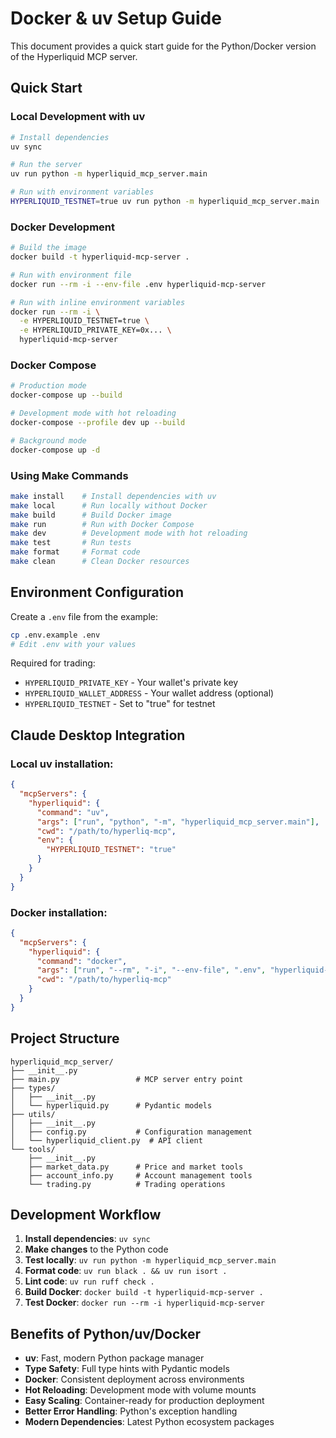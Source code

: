 # Docker & uv Setup Guide

This document provides a quick start guide for the Python/Docker version of the Hyperliquid MCP server.

## Quick Start

### Local Development with uv
```bash
# Install dependencies
uv sync

# Run the server
uv run python -m hyperliquid_mcp_server.main

# Run with environment variables
HYPERLIQUID_TESTNET=true uv run python -m hyperliquid_mcp_server.main
```

### Docker Development
```bash
# Build the image
docker build -t hyperliquid-mcp-server .

# Run with environment file
docker run --rm -i --env-file .env hyperliquid-mcp-server

# Run with inline environment variables
docker run --rm -i \
  -e HYPERLIQUID_TESTNET=true \
  -e HYPERLIQUID_PRIVATE_KEY=0x... \
  hyperliquid-mcp-server
```

### Docker Compose
```bash
# Production mode
docker-compose up --build

# Development mode with hot reloading
docker-compose --profile dev up --build

# Background mode
docker-compose up -d
```

### Using Make Commands
```bash
make install    # Install dependencies with uv
make local      # Run locally without Docker
make build      # Build Docker image
make run        # Run with Docker Compose
make dev        # Development mode with hot reloading
make test       # Run tests
make format     # Format code
make clean      # Clean Docker resources
```

## Environment Configuration

Create a `.env` file from the example:
```bash
cp .env.example .env
# Edit .env with your values
```

Required for trading:
- `HYPERLIQUID_PRIVATE_KEY` - Your wallet's private key
- `HYPERLIQUID_WALLET_ADDRESS` - Your wallet address (optional)
- `HYPERLIQUID_TESTNET` - Set to "true" for testnet

## Claude Desktop Integration

### Local uv installation:
```json
{
  "mcpServers": {
    "hyperliquid": {
      "command": "uv",
      "args": ["run", "python", "-m", "hyperliquid_mcp_server.main"],
      "cwd": "/path/to/hyperliq-mcp",
      "env": {
        "HYPERLIQUID_TESTNET": "true"
      }
    }
  }
}
```

### Docker installation:
```json
{
  "mcpServers": {
    "hyperliquid": {
      "command": "docker",
      "args": ["run", "--rm", "-i", "--env-file", ".env", "hyperliquid-mcp-server:latest"],
      "cwd": "/path/to/hyperliq-mcp"
    }
  }
}
```

## Project Structure

```
hyperliquid_mcp_server/
├── __init__.py
├── main.py                 # MCP server entry point
├── types/
│   ├── __init__.py
│   └── hyperliquid.py      # Pydantic models
├── utils/
│   ├── __init__.py
│   ├── config.py           # Configuration management
│   └── hyperliquid_client.py  # API client
└── tools/
    ├── __init__.py
    ├── market_data.py      # Price and market tools
    ├── account_info.py     # Account management tools
    └── trading.py          # Trading operations
```

## Development Workflow

1. **Install dependencies**: `uv sync`
2. **Make changes** to the Python code
3. **Test locally**: `uv run python -m hyperliquid_mcp_server.main`
4. **Format code**: `uv run black . && uv run isort .`
5. **Lint code**: `uv run ruff check .`
6. **Build Docker**: `docker build -t hyperliquid-mcp-server .`
7. **Test Docker**: `docker run --rm -i hyperliquid-mcp-server`

## Benefits of Python/uv/Docker

- **uv**: Fast, modern Python package manager
- **Type Safety**: Full type hints with Pydantic models
- **Docker**: Consistent deployment across environments
- **Hot Reloading**: Development mode with volume mounts
- **Easy Scaling**: Container-ready for production deployment
- **Better Error Handling**: Python's exception handling
- **Modern Dependencies**: Latest Python ecosystem packages